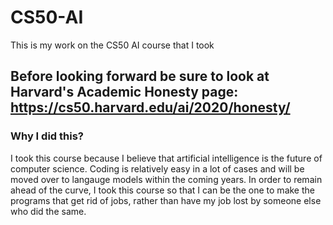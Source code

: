 # CS50-AI

This is my work on the CS50 AI course that I took

## Before looking forward be sure to look at Harvard's Academic Honesty page: https://cs50.harvard.edu/ai/2020/honesty/

### Why I did this?

I took this course because I believe that artificial intelligence is the future of computer science. Coding is relatively easy in a lot of cases and will be moved over to langauge models within the coming years. In order to remain ahead of the curve, I took this course so that I can be the one to make the programs that get rid of jobs, rather than have my job lost by someone else who did the same.
